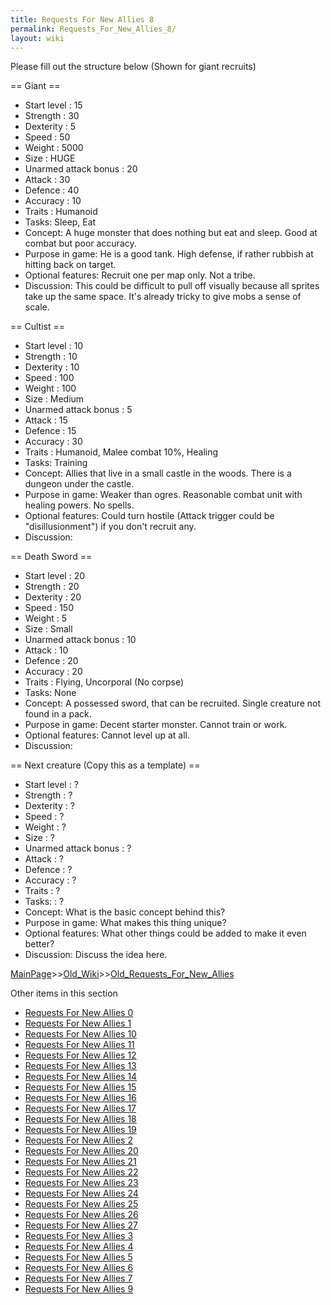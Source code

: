 ```yaml
---
title: Requests For New Allies 8
permalink: Requests_For_New_Allies_8/
layout: wiki
---
```

Please fill out the structure below (Shown for giant recruits)

== Giant ==
* Start level : 15
* Strength : 30
* Dexterity : 5
* Speed : 50
* Weight : 5000
* Size : HUGE
* Unarmed attack bonus : 20
* Attack : 30
* Defence : 40
* Accuracy : 10
* Traits : Humanoid
* Tasks: Sleep, Eat
* Concept: A huge monster that does nothing but eat and sleep. Good at combat but poor accuracy.
* Purpose in game: He is a good tank. High defense, if rather rubbish at hitting back on target.
* Optional features: Recruit one per map only. Not a tribe.
* Discussion: This could be difficult to pull off visually because all sprites take up the same space. It's already tricky to give mobs a sense of scale.

== Cultist ==
* Start level : 10
* Strength : 10
* Dexterity : 10
* Speed : 100
* Weight : 100
* Size : Medium
* Unarmed attack bonus : 5
* Attack : 15
* Defence : 15
* Accuracy : 30
* Traits : Humanoid, Malee combat 10%, Healing
* Tasks: Training
* Concept: Allies that live in a small castle in the woods. There is a dungeon under the castle.
* Purpose in game: Weaker than ogres. Reasonable combat unit with healing powers. No spells.
* Optional features: Could turn hostile (Attack trigger could be &quot;disillusionment&quot;) if you don't recruit any.
* Discussion:

== Death Sword ==
* Start level : 20
* Strength : 20
* Dexterity : 20
* Speed : 150
* Weight : 5
* Size : Small
* Unarmed attack bonus : 10
* Attack : 10
* Defence : 20
* Accuracy : 20
* Traits : Flying, Uncorporal (No corpse)
* Tasks: None
* Concept: A possessed sword, that can be recruited. Single creature not found in a pack.
* Purpose in game: Decent starter monster. Cannot train or work.
* Optional features: Cannot level up at all.
* Discussion:

== Next creature (Copy this as a template) ==
* Start level : ?
* Strength : ?
* Dexterity : ?
* Speed : ?
* Weight : ?
* Size : ?
* Unarmed attack bonus : ?
* Attack : ?
* Defence : ?
* Accuracy : ?
* Traits : ?
* Tasks: : ?
* Concept: What is the basic concept behind this?
* Purpose in game: What makes this thing unique?
* Optional features: What other things could be added to make it even better?
* Discussion: Discuss the idea here.

[MainPage](/keeperrl_wiki/ "wikilink")>>[Old_Wiki](/keeperrl_wiki/Old_Wiki "wikilink")>>[Old_Requests_For_New_Allies](/keeperrl_wiki/Old_Requests_For_New_Allies "wikilink")

Other items in this section
-    [Requests For New Allies 0](/keeperrl_wiki/Requests_For_New_Allies_0 "wikilink")
-    [Requests For New Allies 1](/keeperrl_wiki/Requests_For_New_Allies_1 "wikilink")
-    [Requests For New Allies 10](/keeperrl_wiki/Requests_For_New_Allies_10 "wikilink")
-    [Requests For New Allies 11](/keeperrl_wiki/Requests_For_New_Allies_11 "wikilink")
-    [Requests For New Allies 12](/keeperrl_wiki/Requests_For_New_Allies_12 "wikilink")
-    [Requests For New Allies 13](/keeperrl_wiki/Requests_For_New_Allies_13 "wikilink")
-    [Requests For New Allies 14](/keeperrl_wiki/Requests_For_New_Allies_14 "wikilink")
-    [Requests For New Allies 15](/keeperrl_wiki/Requests_For_New_Allies_15 "wikilink")
-    [Requests For New Allies 16](/keeperrl_wiki/Requests_For_New_Allies_16 "wikilink")
-    [Requests For New Allies 17](/keeperrl_wiki/Requests_For_New_Allies_17 "wikilink")
-    [Requests For New Allies 18](/keeperrl_wiki/Requests_For_New_Allies_18 "wikilink")
-    [Requests For New Allies 19](/keeperrl_wiki/Requests_For_New_Allies_19 "wikilink")
-    [Requests For New Allies 2](/keeperrl_wiki/Requests_For_New_Allies_2 "wikilink")
-    [Requests For New Allies 20](/keeperrl_wiki/Requests_For_New_Allies_20 "wikilink")
-    [Requests For New Allies 21](/keeperrl_wiki/Requests_For_New_Allies_21 "wikilink")
-    [Requests For New Allies 22](/keeperrl_wiki/Requests_For_New_Allies_22 "wikilink")
-    [Requests For New Allies 23](/keeperrl_wiki/Requests_For_New_Allies_23 "wikilink")
-    [Requests For New Allies 24](/keeperrl_wiki/Requests_For_New_Allies_24 "wikilink")
-    [Requests For New Allies 25](/keeperrl_wiki/Requests_For_New_Allies_25 "wikilink")
-    [Requests For New Allies 26](/keeperrl_wiki/Requests_For_New_Allies_26 "wikilink")
-    [Requests For New Allies 27](/keeperrl_wiki/Requests_For_New_Allies_27 "wikilink")
-    [Requests For New Allies 3](/keeperrl_wiki/Requests_For_New_Allies_3 "wikilink")
-    [Requests For New Allies 4](/keeperrl_wiki/Requests_For_New_Allies_4 "wikilink")
-    [Requests For New Allies 5](/keeperrl_wiki/Requests_For_New_Allies_5 "wikilink")
-    [Requests For New Allies 6](/keeperrl_wiki/Requests_For_New_Allies_6 "wikilink")
-    [Requests For New Allies 7](/keeperrl_wiki/Requests_For_New_Allies_7 "wikilink")
-    [Requests For New Allies 9](/keeperrl_wiki/Requests_For_New_Allies_9 "wikilink")
